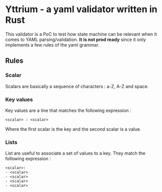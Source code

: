 # Yttrium - a yaml validator written in Rust

This validator is a PoC to test how state machine can be relevant when it comes to YAML parsing/validation. **It is not prod ready** since it only implements a few rules of the yaml grammar.

## Rules

### Scalar

Scalars are basically a sequence of characters : a-Z, A-Z and space.

### Key values

Key values are a line that matches the following expression :

```
<scalar> : <scalar>
```

Where the first scalar is the key and the second scalar is a value.

### Lists

List are useful to associate a set of values to a key. They match the following expression :

```
<scalar>:
- <scalar>
- <scalar>
- <scalar>
- <scalar>
```
